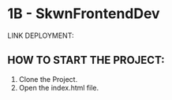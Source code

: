 # 1B - SkwnFrontendDev

LINK DEPLOYMENT:

## HOW TO START THE PROJECT:

1. Clone the Project.
2. Open the index.html file.
